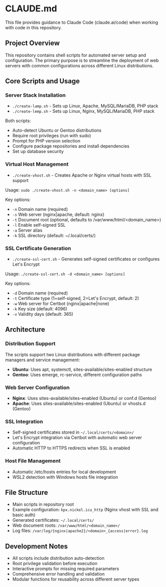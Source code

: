 # CLAUDE.md

This file provides guidance to Claude Code (claude.ai/code) when working with code in this repository.

## Project Overview

This repository contains shell scripts for automated server setup and configuration. The primary purpose is to streamline the deployment of web servers with common configurations across different Linux distributions.

## Core Scripts and Usage

### Server Stack Installation
- `./create-lamp.sh` - Sets up Linux, Apache, MySQL/MariaDB, PHP stack
- `./create-lemp.sh` - Sets up Linux, Nginx, MySQL/MariaDB, PHP stack

Both scripts:
- Auto-detect Ubuntu or Gentoo distributions
- Require root privileges (run with sudo)
- Prompt for PHP version selection
- Configure package repositories and install dependencies
- Set up database security

### Virtual Host Management
- `./create-vhost.sh` - Creates Apache or Nginx virtual hosts with SSL support

Usage: `sudo ./create-vhost.sh -n <domain_name> [options]`

Key options:
- `-n` Domain name (required)
- `-s` Web server (nginx|apache, default: nginx)
- `-t` Document root (optional, defaults to /var/www/html/<domain_name>)
- `-l` Enable self-signed SSL
- `-a` Server alias
- `-k` SSL directory (default: ~/.local/certs/)

### SSL Certificate Generation
- `./create-ssl-cert.sh` - Generates self-signed certificates or configures Let's Encrypt

Usage: `./create-ssl-cert.sh -d <domain_name> [options]`

Key options:
- `-d` Domain name (required)
- `-t` Certificate type (1=self-signed, 2=Let's Encrypt, default: 2)
- `-w` Web server for Certbot (nginx|apache|none)
- `-k` Key size (default: 4096)
- `-v` Validity days (default: 365)

## Architecture

### Distribution Support
The scripts support two Linux distributions with different package managers and service management:
- **Ubuntu**: Uses apt, systemctl, sites-available/sites-enabled structure
- **Gentoo**: Uses emerge, rc-service, different configuration paths

### Web Server Configuration
- **Nginx**: Uses sites-available/sites-enabled (Ubuntu) or conf.d (Gentoo)
- **Apache**: Uses sites-available/sites-enabled (Ubuntu) or vhosts.d (Gentoo)

### SSL Integration
- Self-signed certificates stored in `~/.local/certs/<domain>/`
- Let's Encrypt integration via Certbot with automatic web server configuration
- Automatic HTTP to HTTPS redirects when SSL is enabled

### Host File Management
- Automatic /etc/hosts entries for local development
- WSL2 detection with Windows hosts file integration

## File Structure
- Main scripts in repository root
- Example configuration: `kpx.nickel.icu_http` (Nginx vhost with SSL and basic auth)
- Generated certificates: `~/.local/certs/`
- Web document roots: `/var/www/html/<domain_name>/`
- Log files: `/var/log/{nginx|apache2}/<domain>_{access|error}.log`

## Development Notes
- All scripts include distribution auto-detection
- Root privilege validation before execution
- Interactive prompts for missing required parameters
- Comprehensive error handling and validation
- Modular functions for reusability across different server types